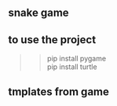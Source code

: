 ## snake game

## to use the project 
>> pip install pygame <br>
>> pip install turtle
## tmplates from game 

